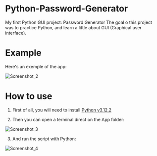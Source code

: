 # Python-Password-Generator

My first Python GUI project: Password Generator
The goal o this project was to practice Python, and learn a little about GUI (Graphical user interface).

# Example

Here's an exemple of the app:

![Screenshot_2](https://github.com/ErickBode/password-generator/assets/72450920/54af55e0-a430-436e-b90c-70acaf001810)

# How to use

1. First of all, you will need to install [Python v3.12.2](https://www.python.org/downloads/release/python-3122/)

2. Then you can open a terminal direct on the App folder:

![Screenshot_3](https://github.com/ErickBode/password-generator/assets/72450920/e541e302-9766-4d4a-affd-9e0adbfcac3a)


3. And run the script with Python:

![Screenshot_4](https://github.com/ErickBode/password-generator/assets/72450920/f5a32048-9965-4fc8-b3d1-d63eb4aff5e0)

